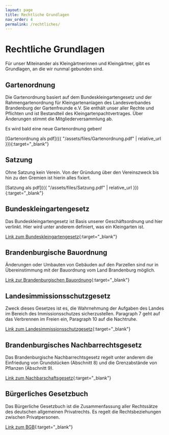 ```yaml
---
layout: page
title: Rechtliche Grundlagen
nav_order: 4
permalink: /rechtliches/
---
```


# Rechtliche Grundlagen

Für unser Miteinander als Kleingärtnerinnen und Kleingärtner, gibt es Grundlagen, an die wir nunmal gebunden sind.

## Gartenordnung

Die Gartenordnung basiert auf dem Bundeskleingartengesetz und der Rahmengartenordnung für Kleingartenanlagen
des Landesverbandes Brandenburg der Gartenfreunde e.V. Sie enthält unser aller Rechte und Pflichten und ist Bestandteil des Kleingartenpachtvertrages.
Über Änderungen stimmt die Mitgliederversammlung ab.

Es wird bald eine neue Gartenordnung geben!

[Gartenordnung als pdf]({{ "/assets/files/Gartenordnung.pdf" | relative_url }}){:target="_blank"}

## Satzung

Ohne Satzung kein Verein. Von der Gründung über den Vereinszweck bis hin zu den Gremien ist hierin alles fixiert.

[Satzung als pdf]({{ "/assets/files/Satzung.pdf" | relative_url }}){:target="_blank"}


## Bundeskleingartengesetz

Das Bundeskleingartengesetz ist Basis unserer Geschäftsordnung und hier verlinkt. Hier wird unter anderem definiert, was ein Kleingarten ist.

[Link zum Bundeskleingartengesetz](https://www.gesetze-im-internet.de/bkleingg){:target="_blank"}


## Brandenburgische Bauordnung

Änderungen oder Umbauten von Gebäuden auf den Parzellen sind nur in Übereinstimmung mit der Bauordnung vom Land Brandenburg möglich.

[Link zur Brandenburgischen Bauordnung](https://bravors.brandenburg.de/gesetze/bbgbo_2016){:target="_blank"}


## Landesimmissionsschutzgesetz

Zweck dieses Gesetzes ist es, die Wahrnehmung der Aufgaben des Landes im Bereich des Immissionsschutzes sicherzustellen.
Paragraph 7 geht auf das Verbrennen im Freien ein, Paragraph 10 auf die Nachtruhe.

[Link zum Landesimmissionsschutzgesetz](https://bravors.brandenburg.de/gesetze/limschg){:target="_blank"}


## Brandenburgisches Nachbarrechtsgesetz

Das Brandenburgische Nachbarrechtsgesetz regelt unter anderem die Einfriedung von Grundstücken (Abschnitt 8) und die Grenzabstände von Pflanzen (Abschnitt 9).

[Link zum Nachbarschaftsgesetz](https://bravors.brandenburg.de/de/gesetze-212898){:target="_blank"}


## Bürgerliches Gesetzbuch

Das Bürgerliche Gesetzbuch ist die Zusammenfassung aller Rechtssätze des deutschen allgemeinen Privatrechts. Es regelt die Rechtsbeziehungen zwischen Privatpersonen.

[Link zum BGB](https://www.gesetze-im-internet.de/bgb){:target="_blank"}
